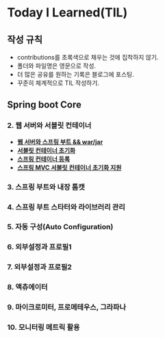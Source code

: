 # Today I Learned(TIL)

## 작성 규칙
- contributions를 초록색으로 채우는 것에 집착하지 않기.
- 폴더와 파일명은 영문으로 작성.
- 더 많은 공유를 원하는 기록은 블로그에 포스팅.
- 꾸준히 체계적으로 TIL 작성하기. 

## Spring boot Core

### 2. 웹 서버와 서블릿 컨테이너
- [**웹 서버와 스프링 부트 && war/jar**](https://github.com/YeongJae0114/TIL/blob/main/Spring-boot-core/boot-core_2-1.md)
- [**서블릿 컨테이너 초기화**](https://github.com/YeongJae0114/TIL/blob/main/Spring-boot-core/boot-core_2-2.md)
- [**스프링 컨테이너 등록**](https://github.com/YeongJae0114/TIL/blob/main/Spring-boot-core/boot-core_2-3.md)
- [**스프링 MVC 서블릿 컨테이너 초기화 지원**](https://github.com/YeongJae0114/TIL/blob/main/Spring-boot-core/boot-core_2-4.md)


### 3. 스프링 부트와 내장 톰캣

### 4. 스프링 부트 스타터와 라이브러리 관리

### 5. 자동 구성(Auto Configuration)


### 6. 외부설정과 프로필1


### 7. 외부설정과 프로필2

### 8. 액츄에이터

### 9. 마이크로미터, 프로메테우스, 그라파나

### 10. 모니터링 메트릭 활용
